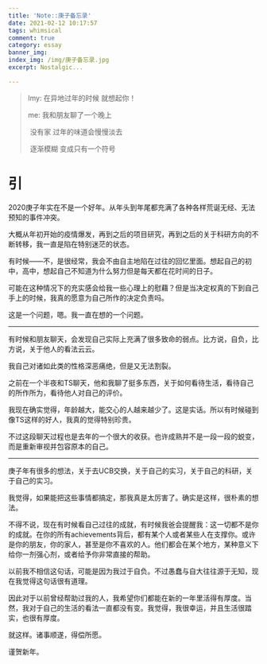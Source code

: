 ```yaml
---
title: 'Note::庚子备忘录'
date: 2021-02-12 10:17:57
tags: whimsical 
comment: true
category: essay
banner_img: 
index_img: /img/庚子备忘录.jpg
excerpt: Nostalgic...

---
```


> lmy: 在异地过年的时候 就想起你！
>
> me: 我和朋友聊了一个晚上
>
> ​		没有家 过年的味道会慢慢淡去
>
> ​		逐渐模糊 变成只有一个符号

# 引

2020庚子年实在不是一个好年。从年头到年尾都充满了各种各样荒诞无经、无法预知的事件冲突。

大概从年初开始的疫情爆发，再到之后的项目研究，再到之后的关于科研方向的不断转移，我一直是陷在特别迷茫的状态。

有时候——不，是很经常，我会不由自主地陷在过往的回忆里面。想起自己的初中，高中，想起自己不知道为什么努力但是每天都在花时间的日子。

可能在这种情况下的充实感会给我一些心理上的慰藉？但是当决定权真的下到自己手上的时候，我真的愿意为自己所作的决定负责吗。

这是一个问题，嗯。我一直在想的一个问题。

------

有时候和朋友聊天，会发现自己实际上充满了很多致命的弱点。比方说，自负，比方说，关于他人的看法云云。

我自己对诸如此类的性格深恶痛绝，但是又无法割裂。

之前在一个半夜和TS聊天，他和我聊了挺多东西，关于如何看待生活，看待自己的所作所为，看待他人对自己的评价。

我现在确实觉得，年龄越大，能交心的人越来越少了。这是实话。所以有时候碰到像TS这样的好人，我真的觉得特别珍贵。

不过这段聊天过程也是去年的一个很大的收获。也许成熟并不是一段一段的蜕变，而是重新审视并包容原本的自己。

------

庚子年有很多的想法，关于去UCB交换，关于自己的实习，关于自己的科研，关于自己的实习。

我觉得，如果能把这些事情都搞定，那我真是太厉害了。确实是这样，很朴素的想法。

不得不说，现在有时候看自己过往的成就，有时候我爸会提醒我：这一切都不是你的成就。在你的所有achievements背后，都有某个人或者某些人在支撑你。或许是你的朋友，你的家人，甚至是你不喜欢的人。他们都会在某个地方，某种意义下给你一剂强心剂，或者给予你非常直接的帮助。

以前我不相信这句话，可能是因为我过于自负。不过愚蠢与自大往往源于无知，现在我觉得这句话很有道理。

因此对于以前曾经帮助过我的人，我希望你们都能在新的一年里活得有厚度。当然，我对于自己的生活的看法一直都没有变。我觉得，我很幸运，并且生活很踏实，也很有厚度。

就这样。诸事顺遂，得偿所愿。

谨贺新年。